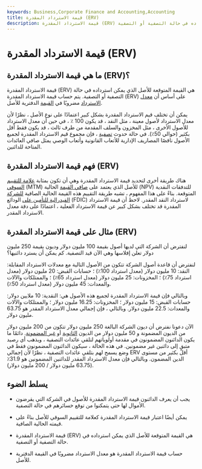 ```yaml
---
keywords: Business,Corporate Finance and Accounting,Accounting
title: قيمة الاسترداد المقدرة (ERV)
description: قيمة الاسترداد المقدرة (ERV) هي القيمة المتوقعة للأصل الذي يمكن استرداده في حالة التصفية أو التصفية.
---
```


# قيمة الاسترداد المقدرة (ERV)
## ما هي قيمة الاسترداد المقدرة (ERV)؟

قيمة الاسترداد المقدرة (ERV) هي القيمة المتوقعة للأصل الذي يمكن استرداده في حالة التصفية أو التصفية. يتم حساب قيمة الاسترداد المقدرة (ERV) على أساس أن [معدل الاسترداد](/recovery-rate) مضروبًا في [القيمة](/bookvalue) الدفترية للأصل.

يمكن أن تختلف قيم الاسترداد المقدرة بشكل كبير اعتمادًا على نوع الأصل ، نظرًا لأن معدل الاسترداد لأصول معينة ، مثل النقد ، قد يكون 100 ٪ ، في حين أن معدل الاسترداد للأصول الأخرى ، مثل المخزون والسلف المقدمة من طرف ثالث ، قد يكون فقط أقل بكثير (حوالي 50٪). في حالة حدوث [تصفية](/liquidation) ، فإن مجموع قيم الاسترداد المقدرة لجميع الأصول ناقصًا المصاريف الإدارية للأتعاب القانونية وأتعاب الوصي يمثل صافي العائدات المتاحة للدائنين.

## فهم قيمة الاسترداد المقدرة (ERV)

هناك طريقة أخرى لتحديد قيمة الاسترداد المقدرة وهي أن تكون بمثابة [علامة للتقييم السوقي](/marktomarket) (MTM) للأصل الذي يعتمد على [صافي القيمة](/npv) الحالية (NPV) للتدفقات النقدية المتوقعة. بناءً على هذا المفهوم ، تشبه طريقة التقييم هذه القيمة الحالية الصافية [للشركة الفيدرالية للتأمين على](/fdic) الودائع (FDIC) لاسترداد النقد المقدر. لاحظ أن قيمة الاسترداد المقدرة قد تختلف بشكل كبير عن قيمة الاسترداد الفعلية ، اعتمادًا على دقة معدل الاسترداد المقدر.

## مثال على قيمة الاسترداد المقدرة (ERV)

لنفترض أن الشركة التي لديها أصول بقيمة 100 مليون دولار وديون بقيمة 250 مليون دولار تعلن إفلاسها وهي الآن قيد التصفية. كم يمكن أن يسترد دائنيها؟

لنفترض أن قاعدة أصول الشركة تتكون من الأصول التالية مع معدلات الاسترداد المقابلة: النقد: 10 مليون دولار (معدل استرداد 100٪) ؛ حسابات القبض: 20 مليون دولار (معدل استرداد 75٪) ؛ المخزونات: 25 مليون دولار (معدل استرداد 65٪) ؛ والممتلكات والآلات والمعدات: 45 مليون دولار (معدل استرداد 50٪).

وبالتالي فإن قيمة الاسترداد المقدرة لجميع هذه الأصول هي: النقدية: 10 ملايين دولار: حسابات القبض: 15 مليون دولار ؛ المخزونات: 16.25 مليون دولار ؛ والممتلكات والآلات والمعدات: 22.5 مليون دولار. وبالتالي ، فإن إجمالي معدل الاسترداد المقدر هو 63.75 مليون دولار.

الآن دعونا نفترض أن ديون الشركة البالغة 250 مليون دولار تتكون من 200 مليون دولار من الديون المضمونة و 50 مليون دولار من الديون [الثانوية](/subordinateddebt) أو [غير المضمونة](/unsecureddebt). دائمًا ما يكون الدائنون المضمونون في مقدمة أولوياتهم لتلقي عائدات التصفية ، ويذهب أي رصيد متبقٍ إلى دائنين غير مضمونين. في هذه الحالة ، سيكون الدائنون المضمونون فقط في وضع يسمح لهم بتلقي عائدات التصفية ، نظرًا لأن إجمالي ERV أقل بكثير من مستوى الدين المضمون. وبالتالي فإن معدل الاسترداد المقدر للدائنين المضمونين هو 31.9٪ (63.75 مليون دولار / 200 مليون دولار).

## يسلط الضوء

- يجب أن يعرف الدائنون قيمة الاسترداد المقدرة للأصول في الشركة التي يقرضون الأموال لها حتى يتمكنوا من توقع خسائرهم في حالة التصفية.

- يمكن أيضًا اعتبار قيمة الاسترداد المقدرة كعلامة للتقييم السوقي للأصل بناءً على قيمته الحالية الصافية.

- قيمة الاسترداد المقدرة (ERV) هي القيمة المتوقعة للأصل الذي يمكن استرداده في حالة التصفية أو التصفية.

- حساب قيمة الاسترداد المقدرة هو معدل الاسترداد مضروبًا في القيمة الدفترية للأصل.

